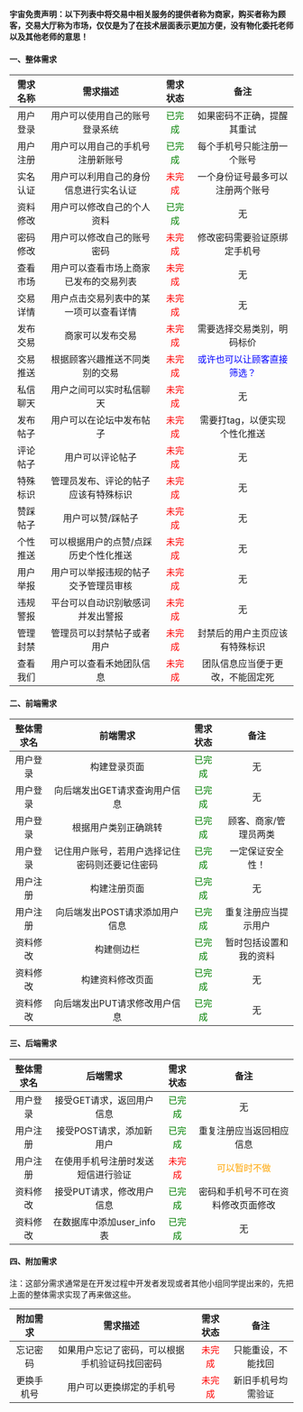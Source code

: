 **宇宙免责声明：以下列表中将交易中相关服务的提供者称为商家，购买者称为顾客，交易大厅称为市场，仅仅是为了在技术层面表示更加方便，没有物化委托老师以及其他老师的意思！**



#### 一、整体需求

| 需求名称 |             需求描述             | 需求状态 |               备注               |
| :------: | :------------------------------: | :------: | :------------------------: |
| 用户登录 |  用户可以使用自己的账号登录系统  |  <font color= green>已完成</font>  | 如果密码不正确，提醒其重试 |
| 用户注册 | 用户可以用自己的手机号注册新账号       | <font color = "green">已完成</font> | 每个手机号只能注册一个账号 |
| 实名认证 | 用户可以利用自己的身份信息进行实名认证 |  <font color= red>未完成</font>  | 一个身份证号最多可以注册两个账号 |
| 资料修改 | 用户可以修改自己的个人资料 | <font color = green>已完成</font> | 无 |
| 密码修改 | 用户可以修改自己的账号密码 | <font color = red>未完成</font> | 修改密码需要验证原绑定手机号 |
| 查看市场 | 用户可以查看市场上商家已发布的交易列表 | <font color= red>未完成</font> | 无 |
| 交易详情 | 用户点击交易列表中的某一项可以查看详情 | <font color= red>未完成</font> | 无 |
| 发布交易 | 商家可以发布交易 | <font color= red>未完成</font> | 需要选择交易类别，明码标价 |
| 交易推送 | 根据顾客兴趣推送不同类别的交易 | <font color= red>未完成</font> | <font color = "blue">或许也可以让顾客直接筛选？</font> |
| 私信聊天 | 用户之间可以实时私信聊天 | <font color= red>未完成</font> | 无 |
| 发布帖子 | 用户可以在论坛中发布帖子 | <font color= red>未完成</font> | 需要打tag，以便实现个性化推送 |
| 评论帖子 | 用户可以评论帖子 | <font color= red>未完成</font> | 无 |
| 特殊标识 | 管理员发布、评论的帖子应该有特殊标识 | <font color= red>未完成</font> | 无 |
| 赞踩帖子 | 用户可以赞/踩帖子 | <font color= red>未完成</font> | 无 |
| 个性推送 | 可以根据用户的点赞/点踩历史个性化推送 | <font color= red>未完成</font> | 无 |
| 用户举报 | 用户可以举报违规的帖子交予管理员审核 | <font color= red>未完成</font> | 无 |
| 违规警报 | 平台可以自动识别敏感词并发出警报 | <font color= red>未完成</font> | 无 |
| 管理封禁 | 管理员可以封禁帖子或者用户 | <font color= red>未完成</font> | 封禁后的用户主页应该有特殊标识 |
| 查看我们 | 用户可以查看禾她团队信息 | <font color= red>未完成</font> | 团队信息应当便于更改，不能固定死 |



#### 二、前端需求

| 整体需求名 |                    前端需求                    |              需求状态               |          备注          |
| :--------: | :--------------------------------------------: | :---------------------------------: | :--------------------: |
|  用户登录  |                  构建登录页面                  |   <font color=green>已完成</font>   |           无           |
|  用户登录  |         向后端发出GET请求查询用户信息          |   <font color=green>已完成</font>   |           无           |
|  用户登录  |              根据用户类别正确跳转              | <font color = "green">已完成</font> | 顾客、商家/管理员两类  |
|  用户登录  | 记住用户账号，若用户选择记住密码则还要记住密码 |  <font color= green>已完成</font>   |    一定保证安全性！    |
|  用户注册  |                  构建注册页面                  | <font color = "green">已完成</font> |           无           |
|  用户注册  |         向后端发出POST请求添加用户信息         | <font color = "green">已完成</font> |  重复注册应当提示用户  |
|  资料修改  |                   构建侧边栏                   | <font color = "green">已完成</font> | 暂时包括设置和我的资料 |
|  资料修改  |                构建资料修改页面                | <font color = "green">已完成</font> |           无           |
|  资料修改  |         向后端发出PUT请求修改用户信息          |  <font color = green>已完成</font>  |           无           |

#### 三、后端需求

| 整体需求名 |              后端需求              |              需求状态               |                   备注                   |
| :--------: | :--------------------------------: | :---------------------------------: | :--------------------------------------: |
|  用户登录  |     接受GET请求，返回用户信息      | <font color = "green">已完成</font> |                    无                    |
|  用户注册  |      接受POST请求，添加新用户      | <font color = "green">已完成</font> |         重复注册应当返回相应信息         |
|  用户注册  | 在使用手机号注册时发送短信进行验证 |   <font color = red>未完成</font>   | <font color = orange>可以暂时不做</font> |
|  资料修改  |     接受PUT请求，修改用户信息      | <font color = "green">已完成</font> |    密码和手机号不可在资料修改页面修改    |
|  资料修改  |     在数据库中添加user_info表      | <font color = "green">已完成</font> |                    无                    |

#### 四、附加需求

注：这部分需求通常是在开发过程中开发者发现或者其他小组同学提出来的，先把上面的整体需求实现了再来做这些。

|  附加需求  |                    需求描述                    |            需求状态             |        备注        |
| :--------: | :--------------------------------------------: | :-----------------------------: | :----------------: |
|  忘记密码  | 如果用户忘记了密码，可以根据手机验证码找回密码 | <font color = red>未完成</font> | 只能重设，不能找回 |
| 更换手机号 |            用户可以更换绑定的手机号            | <font color = red>未完成</font> | 新旧手机号均需验证 |






